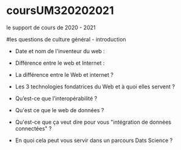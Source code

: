 # coursUM320202021
le support de cours de 2020 - 2021

#les questions de culture général - introduction

* Date et nom de l'inventeur du web :

* Différence entre le web et Internet :

* La différence entre le Web et internet ?

* Les 3 technologies fondatrices du Web et à quoi elles servent ?

* Qu’est-ce que l’interopérabilité ?

* Qu'est ce que le web de données ?

* Qu'est-ce que ça veut dire pour vous "intégration de données connectées" ?

* En quoi cela peut vous servir dans un parcours Dats Science ?
